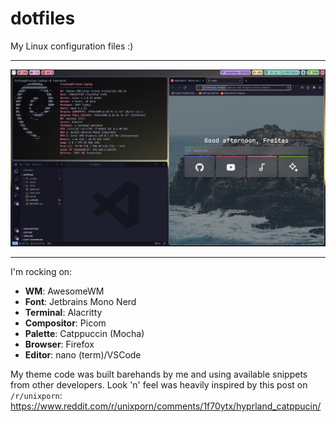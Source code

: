 # dotfiles

My Linux configuration files :)

---

![screenshot of me showcasing my theme](art/showcase.png)

---

I'm rocking on:

- **WM**: AwesomeWM
- **Font**: Jetbrains Mono Nerd
- **Terminal**: Alacritty
- **Compositor**: Picom
- **Palette**: Catppuccin (Mocha)
- **Browser**: Firefox
- **Editor**: nano (term)/VSCode

My theme code was built barehands by me and using available snippets from other developers. Look 'n' feel was heavily inspired by this post on `/r/unixporn`: https://www.reddit.com/r/unixporn/comments/1f70ytx/hyprland_catppucin/